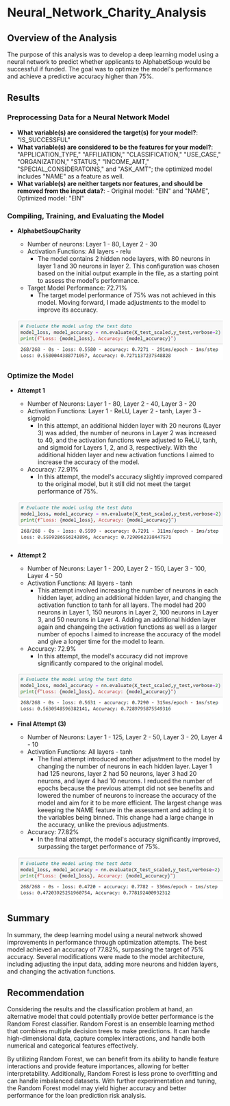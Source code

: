 # Neural_Network_Charity_Analysis

## Overview of the Analysis
The purpose of this analysis was to develop a deep learning model using a neural network to predict whether applicants to AlphabetSoup would be successful if funded. The goal was to optimize the model's performance and achieve a predictive accuracy higher than 75%.

## Results

### Preprocessing Data for a Neural Network Model
- **What variable(s) are considered the target(s) for your model?**: "IS_SUCCESSFUL"
- **What variable(s) are considered to be the features for your model?**: "APPLICATION_TYPE," "AFFILIATION," "CLASSIFICATION," "USE_CASE," "ORGANIZATION," "STATUS," "INCOME_AMT," "SPECIAL_CONSIDERATOINS," and "ASK_AMT"; the optimized model includes "NAME" as a feature as well.
- **What variable(s) are neither targets nor features, and should be removed from the input data?**: - Original model: "EIN" and "NAME", Optimized model: "EIN"

### Compiling, Training, and Evaluating the Model
- **AlphabetSoupCharity**
  - Number of neurons: Layer 1 - 80, Layer 2 - 30
  - Activation Functions: All layers - relu
    - The model contains 2 hidden node layers, with 80 neurons in layer 1 and 30 neurons in layer 2. This configuration was chosen based on the initial output example in the file, as a starting point to assess the model's performance.
  - Target Model Performance: 72.71%
    - The target model performance of 75% was not achieved in this model. Moving forward, I made adjustments to the model to improve its accuracy.

  ![AlphabetSoupCharity_ModelAccuracy](Screenshots/AlphabetSoupCharity_EvaluateTheModel.png)

### Optimize the Model
- **Attempt 1**
  - Number of Neurons: Layer 1 - 80, Layer 2 - 40, Layer 3 - 20
  - Activation Functions: Layer 1 - ReLU, Layer 2 - tanh, Layer 3 - sigmoid
    - In this attempt, an additional hidden layer with 20 neurons (Layer 3) was added, the number of neurons in Layer 2 was increased to 40, and the activation functions were adjusted to ReLU, tanh, and sigmoid for Layers 1, 2, and 3, respectively. With the additional hidden layer and new activation functions I aimed to increase the accuracy of the model.
  - Accuracy: 72.91%
    - In this attempt, the model's accuracy slightly improved compared to the original model, but it still did not meet the target performance of 75%.

  ![AlphabetSoupCharity_Optimization_Try1_ModelAccuracy](Screenshots/AlphabetSoupCharity_Optimization_Try1_EvaluateTheModel.png)

- **Attempt 2**
  - Number of Neurons: Layer 1 - 200, Layer 2 - 150, Layer 3 - 100, Layer 4 - 50
  - Activation Functions: All layers - tanh
    - This attempt involved increasing the number of neurons in each hidden layer, adding an additional hidden layer, and changing the activation function to tanh for all layers. The model had 200 neurons in Layer 1, 150 neurons in Layer 2, 100 neurons in Layer 3, and 50 neurons in Layer 4. Adding an additional hidden layer again and changeing the activation functions as well as a larger number of epochs I aimed to increase the accuracy of the model and give a longer time for the model to learn.
  - Accuracy: 72.9%
    - In this attempt, the model's accuracy did not improve significantly compared to the original model.

  ![AlphabetSoupCharity_Optimization_Try2_ModelAccuracy](Screenshots/AlphabetSoupCharity_Optimization_Try2_EvaluateTheModel.png)

- **Final Attempt (3)**
  - Number of Neurons: Layer 1 - 125, Layer 2 - 50, Layer 3 - 20, Layer 4 - 10
  - Activation Functions: All layers - tanh
    - The final attempt introduced another adjustment to the model by changing the number of neurons in each hidden layer. Layer 1 had 125 neurons, layer 2 had 50 neurons, layer 3 had 20 neurons, and layer 4 had 10 neurons. I reduced the number of epochs because the previous attempt did not see benefits and lowered the number of neurons to increase the accuracy of the model and aim for it to be more efficient. The largest change was keeeping the NAME feature in the assessment and adding it to the variables being binned. This change had a large change in the accuracy, unlike the previous adjustments.
  - Accuracy: 77.82%
    - In the final attempt, the model's accuracy significantly improved, surpassing the target performance of 75%.

  ![AlphabetSoupCharity_Optimization_ModelAccuracy](Screenshots/AlphabetSoupCharity_Optimization_EvaluateTheModel.png)

## Summary
In summary, the deep learning model using a neural network showed improvements in performance through optimization attempts. The best model achieved an accuracy of 77.82%, surpassing the target of 75% accuracy. Several modifications were made to the model architecture, including adjusting the input data, adding more neurons and hidden layers, and changing the activation functions.

## Recommendation
Considering the results and the classification problem at hand, an alternative model that could potentially provide better performance is the Random Forest classifier. Random Forest is an ensemble learning method that combines multiple decision trees to make predictions. It can handle high-dimensional data, capture complex interactions, and handle both numerical and categorical features effectively.

By utilizing Random Forest, we can benefit from its ability to handle feature interactions and provide feature importances, allowing for better interpretability. Additionally, Random Forest is less prone to overfitting and can handle imbalanced datasets. With further experimentation and tuning, the Random Forest model may yield higher accuracy and better performance for the loan prediction risk analysis.
